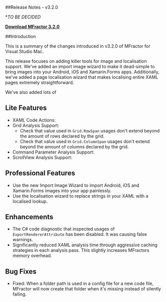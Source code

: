 ##Release Notes - v3.2.0

**TO BE DECIDED*

**[Download MFractor 3.2.0](http://addins.mfractor.com/releases/3.02.00/MFractor.MFractor_3.02.00.mpack)**

##Introduction

This is a summary of the changes introduced in v3.2.0 of MFractor for Visual Studio Mac.

This release focuses on adding killer tools for image and localisation support. We've added an import image wizard to make it dead-simple to bring images into your Android, iOS and Xamarin.Forms apps. Additionally, we've added a page localisation wizard that makes localising entire XAML pages extremely straightforward.

We've also added lots of

## Lite Features

 - XAML Code Actions:
 - Grid Analysis Support:
    - Check that value used in `Grid.RowSpan` usages don't extend beyond the amount of rows declared by the grid.
    - Check that value used in `Grid.ColumnSpan` usages don't extend beyond the amount of columns declared by the grid.
 - Command Parameter Analysis Support:
 - ScrollView Analysis Support:


## Professional Features

 - Use the new Import Image Wizard to import Android, iOS and Xamarin.Forms images into your app painlessly.
 - Use the localisation wizard to replace strings in your XAML with a localised lookup.

## Enhancements

 - The C# code diagnostic that inspected usages of `ExportRendererAttribute` has been disabled. It was causing false warnings.
 - Significantly reduced XAML analysis time through aggressive caching strategies in each analysis pass. This slightly increases MFractors memory overhead.

## Bug Fixes

 - Fixed: When a folder path is used in a config file for a new code file, MFractor will now create that folder when it's missing instead of silently failing.
